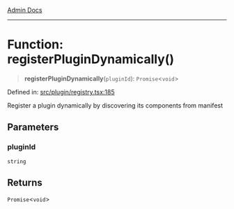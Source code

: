 [Admin Docs](/)

---

# Function: registerPluginDynamically()

> **registerPluginDynamically**(`pluginId`): `Promise`\<`void`\>

Defined in: [src/plugin/registry.tsx:185](https://github.com/PalisadoesFoundation/talawa-admin/blob/main/src/plugin/registry.tsx#L185)

Register a plugin dynamically by discovering its components from manifest

## Parameters

### pluginId

`string`

## Returns

`Promise`\<`void`\>
